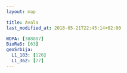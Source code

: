 ```yaml
---
layout: map

title: Avala
last_modified_at: 2018-05-21T22:45:14+02:00

WDPA: [388807]
BioRaS: [63]
geoSrbija:
  L1_183: [120]
  L1_362: [77]
---
```

